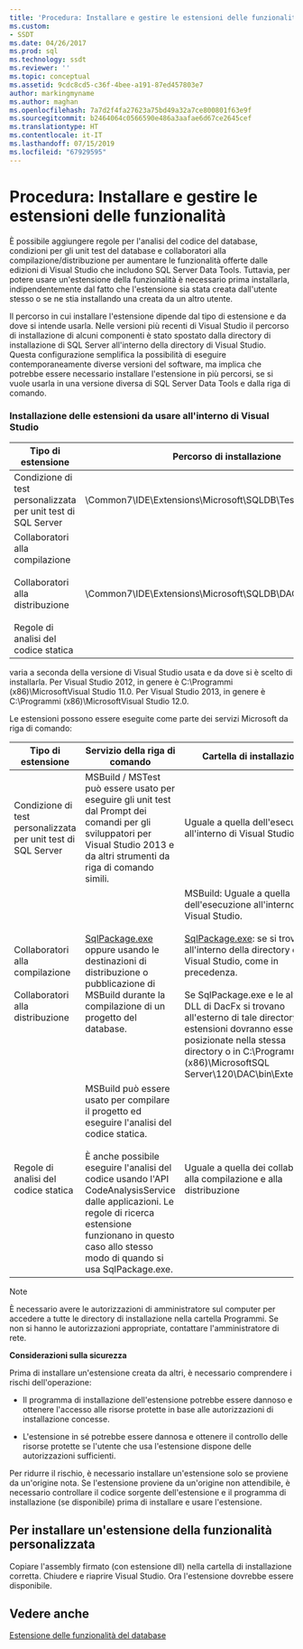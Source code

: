 ```yaml
---
title: 'Procedura: Installare e gestire le estensioni delle funzionalità | Microsoft Docs'
ms.custom:
- SSDT
ms.date: 04/26/2017
ms.prod: sql
ms.technology: ssdt
ms.reviewer: ''
ms.topic: conceptual
ms.assetid: 9cdc8cd5-c36f-4bee-a191-87ed457803e7
author: markingmyname
ms.author: maghan
ms.openlocfilehash: 7a7d2f4fa27623a75bd49a32a7ce800801f63e9f
ms.sourcegitcommit: b2464064c0566590e486a3aafae6d67ce2645cef
ms.translationtype: HT
ms.contentlocale: it-IT
ms.lasthandoff: 07/15/2019
ms.locfileid: "67929595"
---
```

# <a name="how-to-install-and-manage-feature-extensions"></a>Procedura: Installare e gestire le estensioni delle funzionalità
È possibile aggiungere regole per l'analisi del codice del database, condizioni per gli unit test del database e collaboratori alla compilazione/distribuzione per aumentare le funzionalità offerte dalle edizioni di Visual Studio che includono SQL Server Data Tools. Tuttavia, per potere usare un'estensione della funzionalità è necessario prima installarla, indipendentemente dal fatto che l'estensione sia stata creata dall'utente stesso o se ne stia installando una creata da un altro utente.  
  
Il percorso in cui installare l'estensione dipende dal tipo di estensione e da dove si intende usarla. Nelle versioni più recenti di Visual Studio il percorso di installazione di alcuni componenti è stato spostato dalla directory di installazione di SQL Server all'interno della directory di Visual Studio. Questa configurazione semplifica la possibilità di eseguire contemporaneamente diverse versioni del software, ma implica che potrebbe essere necessario installare l'estensione in più percorsi, se si vuole usarla in una versione diversa di SQL Server Data Tools e dalla riga di comando.  
  
### <a name="installing-extensions-for-use-inside-visual-studio"></a>Installazione delle estensioni da usare all'interno di Visual Studio  
  
|Tipo di estensione|Percorso di installazione|  
|------------------|--------------------|  
|Condizione di test personalizzata per unit test di SQL Server|<Visual Studio Install Dir>\Common7\IDE\Extensions\\Microsoft\SQLDB\TestConditions|  
|Collaboratori alla compilazione<br /><br />Collaboratori alla distribuzione<br /><br />Regole di analisi del codice statica|<Visual Studio Install Dir>\Common7\IDE\Extensions\\Microsoft\SQLDB\DAC\120\Extensions|  
  
<Visual Studio Install Dir> varia a seconda della versione di Visual Studio usata e da dove si è scelto di installarla. Per Visual Studio 2012, in genere è C:\Programmi (x86)\\MicrosoftVisual Studio 11.0. Per Visual Studio 2013, in genere è C:\Programmi (x86)\\MicrosoftVisual Studio 12.0.  
  
Le estensioni possono essere eseguite come parte dei servizi Microsoft da riga di comando:  
  
|Tipo di estensione|Servizio della riga di comando|Cartella di installazione|  
|------------------|------------------------|------------------|  
|Condizione di test personalizzata per unit test di SQL Server|MSBuild / MSTest può essere usato per eseguire gli unit test dal Prompt dei comandi per gli sviluppatori per Visual Studio 2013 e da altri strumenti da riga di comando simili.|Uguale a quella dell'esecuzione all'interno di Visual Studio.|  
|Collaboratori alla compilazione<br /><br />Collaboratori alla distribuzione|[SqlPackage.exe](../tools/sqlpackage.md) oppure usando le destinazioni di distribuzione o pubblicazione di MSBuild durante la compilazione di un progetto del database.|MSBuild: Uguale a quella dell'esecuzione all'interno di Visual Studio.<br /><br />[SqlPackage.exe](../tools/sqlpackage.md): se si trova all'interno della directory di Visual Studio, come in precedenza.<br /><br />Se SqlPackage.exe e le altre DLL di DacFx si trovano all'esterno di tale directory, le estensioni dovranno essere posizionate nella stessa directory o in C:\Programmi (x86)\\MicrosoftSQL Server\120\DAC\bin\Extensions.|  
|Regole di analisi del codice statica|MSBuild può essere usato per compilare il progetto ed eseguire l'analisi del codice statica.<br /><br />È anche possibile eseguire l'analisi del codice usando l'API CodeAnalysisService dalle applicazioni. Le regole di ricerca estensione funzionano in questo caso allo stesso modo di quando si usa SqlPackage.exe.|Uguale a quella dei collaboratori alla compilazione e alla distribuzione|  
  
> [!NOTE]  
> È necessario avere le autorizzazioni di amministratore sul computer per accedere a tutte le directory di installazione nella cartella Programmi. Se non si hanno le autorizzazioni appropriate, contattare l'amministratore di rete.  
  
**Considerazioni sulla sicurezza**  
  
Prima di installare un'estensione creata da altri, è necessario comprendere i rischi dell'operazione:  
  
-   Il programma di installazione dell'estensione potrebbe essere dannoso e ottenere l'accesso alle risorse protette in base alle autorizzazioni di installazione concesse.  
  
-   L'estensione in sé potrebbe essere dannosa e ottenere il controllo delle risorse protette se l'utente che usa l'estensione dispone delle autorizzazioni sufficienti.  
  
Per ridurre il rischio, è necessario installare un'estensione solo se proviene da un'origine nota. Se l'estensione proviene da un'origine non attendibile, è necessario controllare il codice sorgente dell'estensione e il programma di installazione (se disponibile) prima di installare e usare l'estensione.  
  
## <a name="to-install-a-custom-feature-extension"></a>Per installare un'estensione della funzionalità personalizzata  
Copiare l'assembly firmato (con estensione dll) nella cartella di installazione corretta. Chiudere e riaprire Visual Studio. Ora l'estensione dovrebbe essere disponibile.  
  
## <a name="see-also"></a>Vedere anche  
[Estensione delle funzionalità del database](../ssdt/extending-the-database-features.md)  
  
